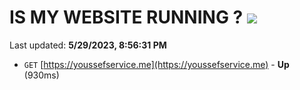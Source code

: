 # IS MY WEBSITE RUNNING ? [![](https://img.shields.io/static/v1?label=Sponsor&message=%E2%9D%A4&logo=GitHub&color=%23fe8e86)](https://github.com/sponsors/<username>)

Last updated: **5/29/2023, 8:56:31 PM**

- `GET` [https://youssefservice.me](https://youssefservice.me) - **Up** (930ms)

